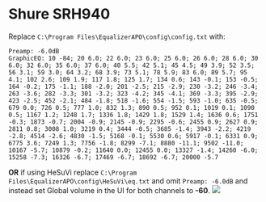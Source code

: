 # Shure SRH940
Replace `C:\Program Files\EqualizerAPO\config\config.txt` with:
```
Preamp: -6.0dB
GraphicEQ: 10 -84; 20 6.0; 22 6.0; 23 6.0; 25 6.0; 26 6.0; 28 6.0; 30 6.0; 32 6.0; 35 6.0; 37 6.0; 40 5.5; 42 5.1; 45 4.5; 49 3.9; 52 3.5; 56 3.1; 59 3.0; 64 3.2; 68 3.9; 73 5.1; 78 5.9; 83 6.0; 89 5.7; 95 4.1; 102 2.6; 109 1.9; 117 1.8; 125 1.7; 134 0.6; 143 -0.1; 153 -0.5; 164 -0.2; 175 -1.1; 188 -2.0; 201 -2.5; 215 -2.9; 230 -3.2; 246 -3.4; 263 -3.6; 282 -3.3; 301 -3.2; 323 -4.2; 345 -4.1; 369 -3.3; 395 -2.9; 423 -2.5; 452 -2.1; 484 -1.8; 518 -1.6; 554 -1.5; 593 -1.0; 635 -0.5; 679 0.0; 726 0.5; 777 1.0; 832 1.3; 890 0.5; 952 0.1; 1019 0.1; 1090 0.5; 1167 1.2; 1248 1.7; 1336 1.8; 1429 1.8; 1529 1.4; 1636 0.6; 1751 -0.3; 1873 -0.7; 2004 -0.9; 2145 -0.9; 2295 -0.6; 2455 0.9; 2627 0.9; 2811 0.8; 3008 1.0; 3219 0.4; 3444 -0.5; 3685 -1.4; 3943 -2.2; 4219 -2.8; 4514 -2.6; 4830 -1.5; 5168 -0.1; 5530 0.6; 5917 -0.1; 6331 0.9; 6775 3.6; 7249 1.3; 7756 -1.8; 8299 -7.1; 8880 -11.1; 9502 -11.0; 10167 -5.7; 10879 -0.2; 11640 0.0; 12455 0.0; 13327 -1.4; 14260 -6.0; 15258 -7.3; 16326 -6.7; 17469 -6.7; 18692 -6.7; 20000 -5.7
```
**OR** if using HeSuVi replace `C:\Program Files\EqualizerAPO\config\HeSuVi\eq.txt` and omit `Preamp: -6.0dB` and instead set Global volume in the UI for both channels to **-60**.
![](https://raw.githubusercontent.com/jaakkopasanen/AutoEq/master/results/Sonoma%20Model%20One/headphoncecom/onear/Shure%20SRH940/Shure%20SRH940.png)